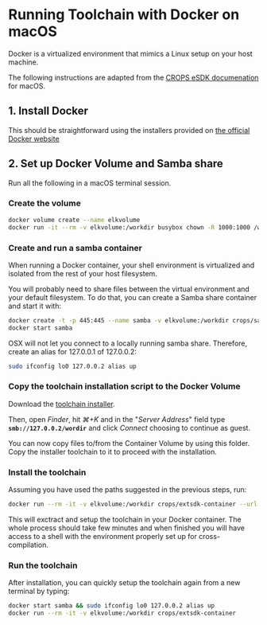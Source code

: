 # Running Toolchain with Docker on macOS

Docker is a virtualized environment that mimics a Linux setup on your host machine.

The following instructions are adapted from the [CROPS eSDK documenation](https://github.com/crops/extsdk-container/blob/master/README.md) for macOS.

## 1. Install Docker

This should be straightforward using the installers provided on [the official Docker website](https://docs.docker.com/docker-for-mac/)

## 2. Set up Docker Volume and Samba share

Run all the following in a macOS terminal session.

### Create the volume

```bash
docker volume create --name elkvolume
docker run -it --rm -v elkvolume:/workdir busybox chown -R 1000:1000 /workdir
```

### Create and run a samba container

When running a Docker container, your shell environment is virtualized and isolated from the rest of your host filesystem.

You will probably need to share files between the virtual environment and your default filesystem. To do that, you can create a Samba share container and start it with:

```bash
docker create -t -p 445:445 --name samba -v elkvolume:/workdir crops/samba
docker start samba
```

OSX will not let you connect to a locally running samba share. Therefore, create an alias for 127.0.0.1 of 127.0.0.2:

```bash
sudo ifconfig lo0 127.0.0.2 alias up
```

### Copy the toolchain installation script to the Docker Volume

Download the [toolchain installer](https://github.com/elk-audio/elkpi-sdk/releases/download/v0.1/elk-glibc-x86_64-elk-sika-image-dev-aarch64-raspberrypi3-64-toolchain-1.0.sh).

Then, open _Finder_, hit _⌘+K_ and in the "_Server Address_" field type **`smb://127.0.0.2/wordir`** and click _Connect_ choosing to continue as guest.

You can now copy files to/from the Container Volume by using this folder. Copy the installer toolchain to it to proceed with the installation.

### Install the toolchain

Assuming you have used the paths suggested in the previous steps, run:

```bash
docker run --rm -it -v elkvolume:/workdir crops/extsdk-container --url /workdir/elk-glibc-x86_64-elk-sika-image-dev-aarch64-raspberrypi3-64-toolchain-1.0.sh
```

This will exctract and setup the toolchain in your Docker container. The whole process should take few minutes and when finished you will have access to a shell with the environment properly set up for cross-compilation.

### Run the toolchain

After installation, you can quickly setup the toolchain again from a new terminal by typing:

```bash
docker start samba && sudo ifconfig lo0 127.0.0.2 alias up
docker run --rm -it -v elkvolume:/workdir crops/extsdk-container
```

